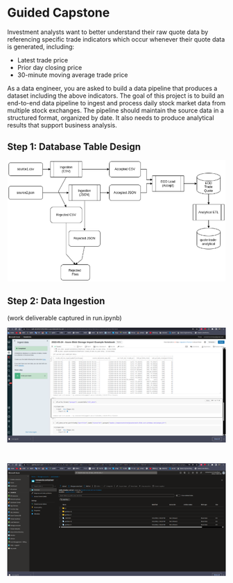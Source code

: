 # Guided Capstone

Investment analysts want to better understand their raw quote data by referencing specific trade indicators which occur whenever their quote data is generated, including:
- Latest trade price
- Prior day closing price
- 30-minute moving average trade price

As a data engineer, you are asked to build a data pipeline that produces a dataset including the above indicators. The goal of this project is to build an end-to-end data pipeline to ingest and process daily stock market data from multiple stock exchanges. The pipeline should maintain the source data in a structured format, organized by date. It also needs to produce analytical results that support business analysis.

## Step 1: Database Table Design

![alt text](https://github.com/conner-mcnicholas/TradingDB/blob/main/arch_diagram.png?raw=true)

## Step 2: Data Ingestion

(work deliverable captured in run.ipynb)

![alt text](https://github.com/conner-mcnicholas/TradingDB/blob/main/imgs/databricks_notebook.png?raw=true)

&emsp; <br />

![alt text](https://github.com/conner-mcnicholas/TradingDB/blob/main/imgs/finalsuccess.png?raw=true)
